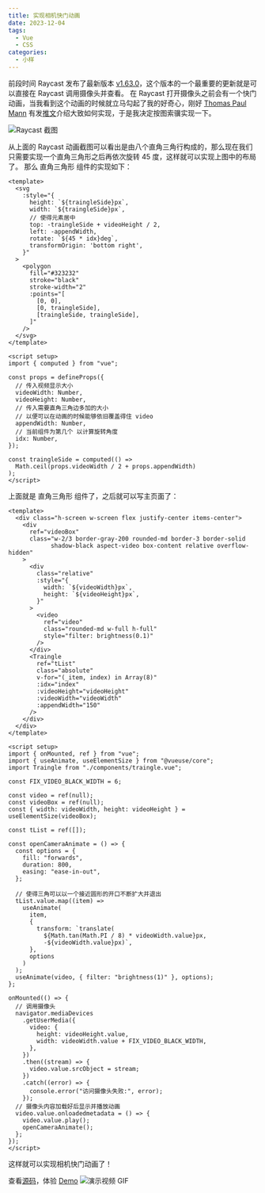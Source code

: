 ```yaml
---
title: 实现相机快门动画
date: 2023-12-04
tags:
  - Vue
  - CSS
categories:
  - 小样
---
```


前段时间 Raycast 发布了最新版本 [v1.63.0](https://www.raycast.com/changelog/1-63-0)，这个版本的一个最重要的更新就是可以直接在 Raycast 调用摄像头并查看。
在 Raycast 打开摄像头之前会有一个快门动画，当我看到这个动画的时候就立马勾起了我的好奇心，刚好 [Thomas Paul Mann](https://twitter.com/thomaspaulmann) 有发[推文](https://twitter.com/thomaspaulmann/status/1730217666663850468)介绍大致如何实现，于是我决定按图索骥实现一下。

<!-- more -->

![Raycast 截图](/images/raycast_camera.jpg)

从上面的 Raycast 动画截图可以看出是由八个直角三角行构成的，那么现在我们只需要实现一个直角三角形之后再依次旋转 45 度，这样就可以实现上图中的布局了。
那么 直角三角形 组件的实现如下：

```vue
<template>
  <svg
    :style="{
      height: `${traingleSide}px`,
      width: `${traingleSide}px`,
      // 使得元素居中
      top: -traingleSide + videoHeight / 2,
      left: -appendWidth,
      rotate: `${45 * idx}deg`,
      transformOrigin: 'bottom right',
    }"
  >
    <polygon
      fill="#323232"
      stroke="black"
      stroke-width="2"
      :points="[
        [0, 0],
        [0, traingleSide],
        [traingleSide, traingleSide],
      ]"
    />
  </svg>
</template>

<script setup>
import { computed } from "vue";

const props = defineProps({
  // 传入视频显示大小
  videoWidth: Number,
  videoHeight: Number,
  // 传入需要直角三角边多加的大小
  // 以便可以在动画的时候能够依旧覆盖得住 video
  appendWidth: Number,
  // 当前组件为第几个 以计算旋转角度
  idx: Number,
});

const traingleSide = computed(() =>
  Math.ceil(props.videoWidth / 2 + props.appendWidth)
);
</script>
```

上面就是 直角三角形 组件了，之后就可以写主页面了：

```vue
<template>
  <div class="h-screen w-screen flex justify-center items-center">
    <div
      ref="videoBox"
      class="w-2/3 border-gray-200 rounded-md border-3 border-solid
            shadow-black aspect-video box-content relative overflow-hidden"
    >
      <div
        class="relative"
        :style="{
          width: `${videoWidth}px`,
          height: `${videoHeight}px`,
        }"
      >
        <video
          ref="video"
          class="rounded-md w-full h-full"
          style="filter: brightness(0.1)"
        />
      </div>
      <Traingle
        ref="tList"
        class="absolute"
        v-for="(_item, index) in Array(8)"
        :idx="index"
        :videoHeight="videoHeight"
        :videoWidth="videoWidth"
        :appendWidth="150"
      />
    </div>
  </div>
</template>

<script setup>
import { onMounted, ref } from "vue";
import { useAnimate, useElementSize } from "@vueuse/core";
import Traingle from "./components/traingle.vue";

const FIX_VIDEO_BLACK_WIDTH = 6;

const video = ref(null);
const videoBox = ref(null);
const { width: videoWidth, height: videoHeight } = useElementSize(videoBox);

const tList = ref([]);

const openCameraAnimate = () => {
  const options = {
    fill: "forwards",
    duration: 800,
    easing: "ease-in-out",
  };

  // 使得三角可以以一个接近圆形的开口不断扩大并退出
  tList.value.map((item) =>
    useAnimate(
      item,
      {
        transform: `translate( 
          ${Math.tan(Math.PI / 8) * videoWidth.value}px,
          -${videoWidth.value}px)`,
      },
      options
    )
  );
  useAnimate(video, { filter: "brightness(1)" }, options);
};

onMounted(() => {
  // 调用摄像头
  navigator.mediaDevices
    .getUserMedia({
      video: {
        height: videoHeight.value,
        width: videoWidth.value + FIX_VIDEO_BLACK_WIDTH,
      },
    })
    .then((stream) => {
      video.value.srcObject = stream;
    })
    .catch((error) => {
      console.error("访问摄像头失败:", error);
    });
  // 摄像头内容加载好后显示并播放动画
  video.value.onloadedmetadata = () => {
    video.value.play();
    openCameraAnimate();
  };
});
</script>
```

这样就可以实现相机快门动画了！

查看[源码](https://github.com/Fatpandac/DemoPlayground/tree/main/packages/camera)，体验 <a href="/demo/camera.html">Demo</a>
![演示视频 GIF](/images/camera.gif)

<GiscusComments />
